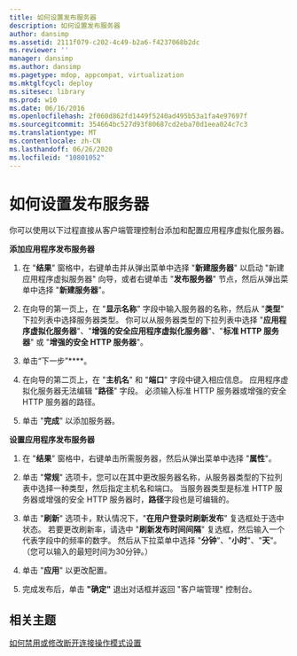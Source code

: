 ```yaml
---
title: 如何设置发布服务器
description: 如何设置发布服务器
author: dansimp
ms.assetid: 2111f079-c202-4c49-b2a6-f4237068b2dc
ms.reviewer: ''
manager: dansimp
ms.author: dansimp
ms.pagetype: mdop, appcompat, virtualization
ms.mktglfcycl: deploy
ms.sitesec: library
ms.prod: w10
ms.date: 06/16/2016
ms.openlocfilehash: 2f060d862fd1449f5240ad495b53a1fa4e97697f
ms.sourcegitcommit: 354664bc527d93f80687cd2eba70d1eea024c7c3
ms.translationtype: MT
ms.contentlocale: zh-CN
ms.lasthandoff: 06/26/2020
ms.locfileid: "10801052"
---
```

# 如何设置发布服务器


你可以使用以下过程直接从客户端管理控制台添加和配置应用程序虚拟化服务器。

**添加应用程序发布服务器**

1.  在 "**结果**" 窗格中，右键单击并从弹出菜单中选择 "**新建服务器**" 以启动 "新建应用程序虚拟服务器" 向导，或者右键单击 "**发布服务器**" 节点，然后从弹出菜单中选择 "**新建服务器**"。

2.  在向导的第一页上，在 "**显示名称**" 字段中输入服务器的名称，然后从 "**类型**" 下拉列表中选择服务器类型。 你可以从服务器类型的下拉列表中选择 "**应用程序虚拟化服务器**"、"**增强的安全应用程序虚拟化服务器**"、"**标准 HTTP 服务器**" 或 "**增强的安全 HTTP 服务器**"。

3.  单击“下一步”****。

4.  在向导的第二页上，在 "**主机名**" 和 "**端口**" 字段中键入相应信息。 应用程序虚拟化服务器无法编辑 "**路径**" 字段。 必须输入标准 HTTP 服务器或增强的安全 HTTP 服务器的路径。

5.  单击 "**完成**" 以添加服务器。

**设置应用程序发布服务器**

1.  在 "**结果**" 窗格中，右键单击所需服务器，然后从弹出菜单中选择 "**属性**"。

2.  单击 "**常规**" 选项卡，您可以在其中更改服务器名称，从服务器类型的下拉列表中选择一种类型，然后指定主机名和端口。 当服务器类型是标准 HTTP 服务器或增强的安全 HTTP 服务器时，**路径**字段也是可编辑的。

3.  单击 "**刷新**" 选项卡，默认情况下，"**在用户登录时刷新发布**" 复选框处于选中状态。 若要更改刷新率，请选中 "**刷新发布时间间隔**" 复选框，然后输入一个代表字段中的频率的数字。 然后从下拉菜单中选择 "**分钟**"、"**小时**"、"**天**"。 （您可以输入的最短时间为30分钟。）

4.  单击 "**应用**" 以更改配置。

5.  完成发布后，单击 **"确定"** 退出对话框并返回 "客户端管理" 控制台。

## 相关主题


[如何禁用或修改断开连接操作模式设置](how-to-disable-or-modify-disconnected-operation-mode-settings.md)

 

 






